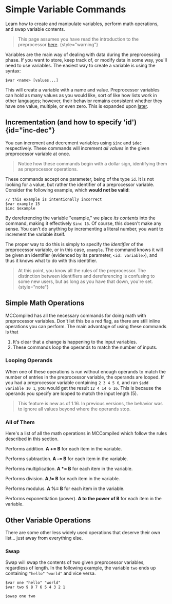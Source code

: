 # Simple Variable Commands

<primary-label ref="compile_time"/>

<link-summary>
Learn how to create and manipulate variables, perform math operations, and swap variable contents.
</link-summary>

> This page assumes you have read the introduction to the preprocessor [here](Preprocessor.md).
> {style="warning"}

Variables are the main way of dealing with data during the preprocessing phase. If you want to store, keep track of,
or modify data in some way, you'll need to use variables. The easiest way to create a variable is using the syntax:
```%lang%
$var <name> [values...]
```
This will create a variable with a name and value. Preprocessor variables can hold as many values as you would like,
sort of like how lists work in other languages; however, their behavior remains consistent whether they have one value,
multiple, or even zero. This is expanded upon [later](#simple-math-operations).

## Incrementation (and how to specify 'id') {id="inc-dec"}
You can increment and decrement variables using `$inc` and `$dec` respectively. These commands will increment *all values*
in the given preprocessor variable at once.

> Notice how these commands begin with a dollar sign, identifying them as preprocessor operations.

These commands accept one parameter, being of the type `id`. It is not looking for a value, but rather the identifier
of a preprocessor variable. Consider the following example, which **would not be valid**:
```%lang%
// this example is intentionally incorrect
$var example 15
$inc $example
```
By dereferencing the variable "example," we place *its contents* into the command, making it effectively `$inc 15`.
Of course, this doesn't make any sense. You can't do anything by incrementing a literal number, you want to increment
the variable itself.

The proper way to do this is simply to specify the *identifier* of the preprocessor variable, or in this case, `example`.
The command knows it will be given an identifier (evidenced by its parameter, `<id: variable>`), and thus it knows what
to do with this identifier.

> At this point, you know all the rules of the preprocessor. The distinction between identifiers and dereferencing is
> confusing to some new users, but as long as you have that down, you're set.
> {style="note"}

## Simple Math Operations
MCCompiled has all the necessary commands for doing math with preprocessor variables. Don't let this be a red flag, as
there are still inline operations you can perform. The main advantage of using these commands is that
1. It's clear that a change is happening to the input variables.
2. These commands loop the operands to match the number of inputs.

### Looping Operands
When one of these operations is run without enough operands to match the number of entries in the preprocessor
variable, the operands are looped. If you had a preprocessor variable containing `2 3 4 5 6`, and ran `$add variable 10 1`,
you would get the result `12 4 14 6 16`. This is because the operands you specify are looped to match the input length (5).

> This feature is new as of 1.16. In previous versions, the behavior was to ignore all values beyond where the operands
> stop.

### All of Them
Here's a list of all the math operations in MCCompiled which follow the rules described in this section.  
<tabs>
    <tab title="$add">
        <deflist>
            <def title="Add to Preprocessor Variable">
                <p>Performs addition. <b>A += B</b> for each item in the variable.</p>
            </def>
        </deflist>
    </tab>
    <tab title="$sub">
        <deflist>
            <def title="Subtract from Preprocessor Variable">
                <p>Performs subtraction. <b>A -= B</b> for each item in the variable.</p>
            </def>
        </deflist>
    </tab>
    <tab title="$mul">
        <deflist>
            <def title="Multiply with Preprocessor Variable">
                <p>Performs multiplication. <b>A *= B</b> for each item in the variable.</p>
            </def>
        </deflist>
    </tab>
    <tab title="$div">
        <deflist>
            <def title="Divide Preprocessor Variable">
                <p>Performs division. <b>A /= B</b> for each item in the variable.</p>
            </def>
        </deflist>
    </tab>
    <tab title="$mod">
        <deflist>
            <def title="Modulo Preprocessor Variable">
                <p>Performs modulus. <b>A %= B</b> for each item in the variable.</p>
            </def>
        </deflist>
    </tab>
    <tab title="$pow">
        <deflist>
            <def title="Exponentiate Preprocessor Variable">
                <p>Performs exponentiation (power). <b>A to the power of B</b> for each item in the variable.</p>
            </def>
        </deflist>
    </tab>
</tabs>

## Other Variable Operations
There are some other less widely used operations that deserve their own list... just away from everything else.

### Swap
Swap will swap the contents of two given preprocessor variables, regardless of length. In the following example, the
variable `two` ends up containing `"hello"` `"world"` and vice versa.
```%lang%
$var one "hello" "world"
$var two 9 8 7 6 5 4 3 2 1

$swap one two
```
